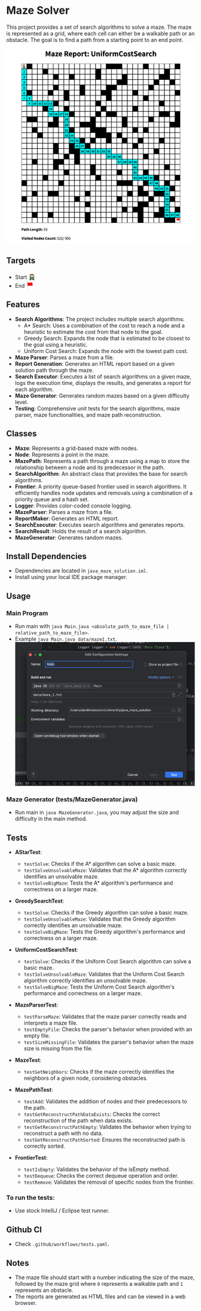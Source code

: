 # Maze Solver

This project provides a set of search algorithms to solve a maze. The maze is represented as a grid, where each cell can either be a walkable path or an obstacle. The goal is to find a path from a starting point to an end point.
![Maze](static/maze.png)

## Targets
- Start <img src="static/player.png" width="20px" height="20px" style="position:relative; top: 4px">
- End <img src="static/goal.png" width="20px" height="20px" style="position:relative; top: 4px">

## Features

- **Search Algorithms**: The project includes multiple search algorithms:
  - A* Search: Uses a combination of the cost to reach a node and a heuristic to estimate the cost from that node to the goal.
  - Greedy Search: Expands the node that is estimated to be closest to the goal using a heuristic.
  - Uniform Cost Search: Expands the node with the lowest path cost.
- **Maze Parser**: Parses a maze from a file.
- **Report Generation**: Generates an HTML report based on a given solution path through the maze.
- **Search Executor**: Executes a list of search algorithms on a given maze, logs the execution time, displays the results, and generates a report for each algorithm.
- **Maze Generator**: Generates random mazes based on a given difficulty level.
- **Testing**: Comprehensive unit tests for the search algorithms, maze parser, maze functionalities, and maze path reconstruction.

## Classes

- **Maze**: Represents a grid-based maze with nodes.
- **Node**: Represents a point in the maze.
- **MazePath**: Represents a path through a maze using a map to store the relationship between a node and its predecessor in the path.
- **SearchAlgorithm**: An abstract class that provides the base for search algorithms.
- **Frontier**: A priority queue-based frontier used in search algorithms. It efficiently handles node updates and removals using a combination of a priority queue and a hash set.
- **Logger**: Provides color-coded console logging.
- **MazeParser**: Parses a maze from a file.
- **ReportMaker**: Generates an HTML report.
- **SearchExecutor**: Executes search algorithms and generates reports.
- **SearchResult**: Holds the result of a search algorithm.
- **MazeGenerator**: Generates random mazes.

## Install Dependencies
- Dependencies are located in `java_maze_solution.iml`.
- Install using your local IDE package manager.

## Usage

### Main Program
- Run main with `java Main.java <absolute_path_to_maze_file | relative_path_to_maze_file>`.
- Example `java Main.java data/maze1.txt`.
  ![IntelliJ Runner](static/run.png)

### Maze Generator (tests/MazeGenerator.java)
- Run main in `java MazeGenerator.java`, you may adjust the size and difficulty in the main method.

## Tests
- **AStarTest**:
  - `testSolve`: Checks if the A* algorithm can solve a basic maze.
  - `testSolveUnsolvableMaze`: Validates that the A* algorithm correctly identifies an unsolvable maze.
  - `testSolveBigMaze`: Tests the A* algorithm's performance and correctness on a larger maze.

- **GreedySearchTest**:
  - `testSolve`: Checks if the Greedy algorithm can solve a basic maze.
  - `testSolveUnsolvableMaze`: Validates that the Greedy algorithm correctly identifies an unsolvable maze.
  - `testSolveBigMaze`: Tests the Greedy algorithm's performance and correctness on a larger maze.

- **UniformCostSearchTest**:
  - `testSolve`: Checks if the Uniform Cost Search algorithm can solve a basic maze.
  - `testSolveUnsolvableMaze`: Validates that the Uniform Cost Search algorithm correctly identifies an unsolvable maze.
  - `testSolveBigMaze`: Tests the Uniform Cost Search algorithm's performance and correctness on a larger maze.

- **MazeParserTest**:
  - `testParseMaze`: Validates that the maze parser correctly reads and interprets a maze file.
  - `testEmptyFile`: Checks the parser's behavior when provided with an empty file.
  - `testSizeMissingFile`: Validates the parser's behavior when the maze size is missing from the file.

- **MazeTest**:
  - `testGetNeighbors`: Checks if the maze correctly identifies the neighbors of a given node, considering obstacles.

- **MazePathTest**:
  - `testAdd`: Validates the addition of nodes and their predecessors to the path.
  - `testGetReconstructPathDataExists`: Checks the correct reconstruction of the path when data exists.
  - `testGetReconstructPathEmpty`: Validates the behavior when trying to reconstruct a path with no data.
  - `testGetReconstructPathSorted`: Ensures the reconstructed path is correctly sorted.
- **FrontierTest**:
  - `testIsEmpty`: Validates the behavior of the isEmpty method.
  - `testDequeue`: Checks the correct dequeue operation and order.
  - `testRemove`: Validates the removal of specific nodes from the frontier.

### To run the tests:

- Use stock IntelliJ / Eclipse test runner.

## Github CI
- Check `.github/workflows/tests.yaml`.

## Notes
- The maze file should start with a number indicating the size of the maze, followed by the maze grid where `0` represents a walkable path and `1` represents an obstacle.
- The reports are generated as HTML files and can be viewed in a web browser.
